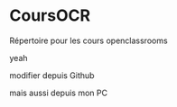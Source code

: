 # CoursOCR
Répertoire pour les cours openclassrooms

yeah

modifier depuis Github

mais aussi depuis mon PC